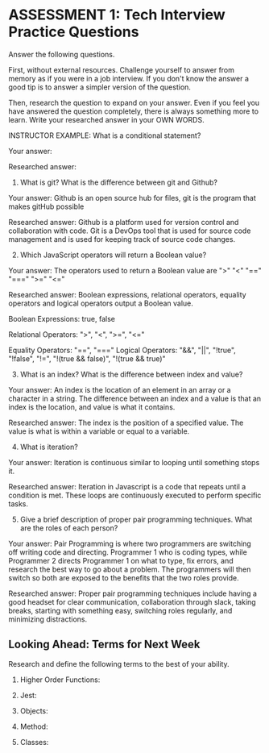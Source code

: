 # ASSESSMENT 1: Tech Interview Practice Questions
Answer the following questions.

First, without external resources. Challenge yourself to answer from memory as if you were in a job interview. If you don't know the answer a good tip is to answer a simpler version of the question.

Then, research the question to expand on your answer. Even if you feel you have answered the question completely, there is always something more to learn. Write your researched answer in your OWN WORDS.

INSTRUCTOR EXAMPLE: What is a conditional statement?

  Your answer:

  Researched answer:



1. What is git? What is the difference between git and Github?

  Your answer: Github is an open source hub for files, git is the program that makes gitHub possible

  Researched answer: Github is a platform used for version control and collaboration with code. Git is a DevOps tool that is used for source code management and is used for keeping track of source code changes.



2. Which JavaScript operators will return a Boolean value?

  Your answer: The operators used to return a Boolean value are ">" "<" "==" "===" ">=" "<="

  Researched answer: Boolean expressions, relational operators, equality operators and logical operators output a Boolean value.

  Boolean Expressions: true, false

  Relational Operators: ">", "<", ">=", "<="

  Equality Operators: "==", "==="
  Logical Operators: "&&", "||", "!true", "!false", "!=", "!(true && false)", "!(true && true)"




3. What is an index? What is the difference between index and value?

  Your answer: An index is the location of an element in an array or a character in a string. The difference between an index and a value is that an index is the location, and value is what it contains.

  Researched answer: The index is the position of a specified value. The value is what is within a variable or equal to a variable.






4. What is iteration?

  Your answer: Iteration is continuous similar to looping until something stops it.

  Researched answer: Iteration in Javascript is a code that repeats until a condition is met. These loops are continuously executed to perform specific tasks.



5. Give a brief description of proper pair programming techniques. What are the roles of each person?

  Your answer: Pair Programming is where two programmers are switching off writing code and directing. Programmer 1 who is coding types, while Programmer 2 directs Programmer 1 on what to type, fix errors, and research the best way to go about a problem. The programmers will then switch so both are exposed to the benefits that the two roles provide.

  Researched answer: Proper pair programming techniques include having a good headset for clear communication, collaboration through slack, taking breaks, starting with something easy, switching roles regularly, and minimizing distractions.



## Looking Ahead: Terms for Next Week

Research and define the following terms to the best of your ability.

1. Higher Order Functions:

2. Jest:

3. Objects:

4. Method:

5. Classes:
